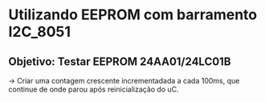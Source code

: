 # Utilizando EEPROM com barramento I2C_8051

## Objetivo: Testar EEPROM 24AA01/24LC01B 

-> Criar uma contagem crescente incrementadada a cada 100ms, que continue de onde parou após reinicialização do uC.
